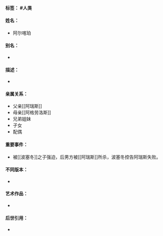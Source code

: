 #### 标签： #人类
#### 姓名：
- 阿尔喀珀
#### 别名：
- 
#### 描述：
- 
#### 亲属关系：
- 父亲[[阿瑞斯]]
- 母亲[[阿格劳洛斯]]
- 兄弟姐妹
- 子女
- 配偶
#### 重要事件：
- 被[[波塞冬]]之子强迫，后男方被[[阿瑞斯]]所杀，波塞冬控告阿瑞斯失败。
#### 不同版本：
- 
#### 艺术作品：
- 
#### 后世引用：
- 
